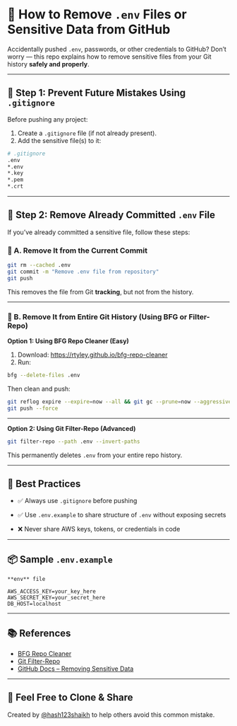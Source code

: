 # 🔐 How to Remove `.env` Files or Sensitive Data from GitHub

Accidentally pushed `.env`, passwords, or other credentials to GitHub? Don’t worry — this repo explains how to remove sensitive files from your Git history **safely and properly**.

---

## 🚫 Step 1: Prevent Future Mistakes Using `.gitignore`

Before pushing any project:

1. Create a `.gitignore` file (if not already present).
2. Add the sensitive file(s) to it:

```bash
# .gitignore
.env
*.env
*.key
*.pem
*.crt
```

---

## 🧹 Step 2: Remove Already Committed `.env` File
If you’ve already committed a sensitive file, follow these steps:

### 🧼 A. Remove It from the Current Commit

```bash
git rm --cached .env
git commit -m "Remove .env file from repository"
git push
```

This removes the file from Git **tracking**, but not from the history.

---

### 🧨 B. Remove It from Entire Git History (Using BFG or Filter-Repo)

**Option 1: Using BFG Repo Cleaner (Easy)**

1. Download: https://rtyley.github.io/bfg-repo-cleaner
2. Run:

```bash
bfg --delete-files .env
```

Then clean and push:

```bash
git reflog expire --expire=now --all && git gc --prune=now --aggressive
git push --force
```

---

**Option 2: Using Git Filter-Repo (Advanced)**

```bash
git filter-repo --path .env --invert-paths
```

This permanently deletes `.env` from your entire repo history.

---

## 🧠 Best Practices

* ✅ Always use `.gitignore` before pushing

* ✅ Use `.env.example` to share structure of `.env` without exposing secrets

* ❌ Never share AWS keys, tokens, or credentials in code

---

## 📦 Sample `.env.example`

```
**env** file

AWS_ACCESS_KEY=your_key_here
AWS_SECRET_KEY=your_secret_here
DB_HOST=localhost
```

---

## 📚 References

- [BFG Repo Cleaner](https://rtyley.github.io/bfg-repo-cleaner/)
- [Git Filter-Repo](https://github.com/newren/git-filter-repo)
- [GitHub Docs – Removing Sensitive Data](https://docs.github.com/en/authentication/keeping-your-account-and-data-secure/removing-sensitive-data-from-a-repository)

---

## 🙌 Feel Free to Clone & Share

Created by [@hash123shaikh](https://github.com/hash123shaikh) to help others avoid this common mistake.

